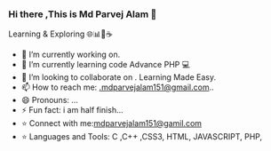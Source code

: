 ### Hi there ,This is Md Parvej Alam 👋

   Learning & Exploring 🌐📊📱☕️

- 🔭 I’m currently working on.
- 🌱 I’m currently learning code Advance PHP 💻 
- 👯 I’m looking to collaborate on . Learning Made Easy.
- 📫 How to reach me: .mdparvejalam151@gmail.com..
- 😄 Pronouns: ...
- ⚡ Fun fact: i am half finish...
- ⭐ Connect with me:mdparvejalam151@gamil.com
- ⭐ Languages and Tools: C ,C++ ,CSS3, HTML, JAVASCRIPT, PHP,


<!--
**mdparvejalam/mdparvejalam** is a ✨ _special_ ✨ repository because its `README.md` (this file) appears on your GitHub profile.

Here are some ideas to get you started:


